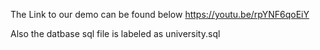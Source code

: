 The Link to our demo can be found below
https://youtu.be/rpYNF6qoEiY

Also the datbase sql file is labeled as university.sql
